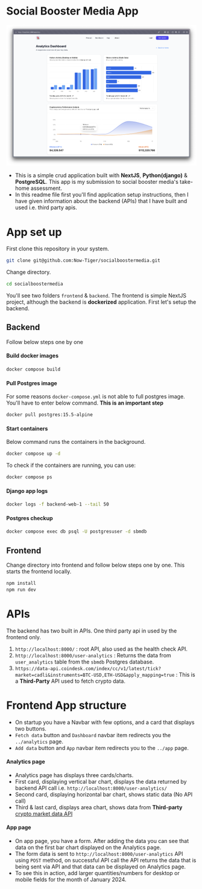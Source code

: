 # Social Booster Media App

![image](./frontend/public/analytics-page.png)

- This is a simple crud application built with **NextJS**, **Python(django)** & **PostgreSQL**. This app is my submission to social booster media's take-home assessment.
- In this readme file first you'll find application setup instructions, then I have given information about the backend (APIs) that I have built and used i.e. third party apis.

# App set up

First clone this repository in your system.

```bash
git clone git@github.com:Now-Tiger/socialboostermedia.git
```

Change directory.

```bash
cd socialboostermedia
```

You'll see two folders `frontend` & `backend`. The frontend is simple NextJS project, although the backend is **dockerized** application. First let's setup the backend.

## Backend

Follow below steps one by one

#### Build docker images

```bash
docker compose build
```

#### Pull Postgres image

For some reasons `docker-compose.yml` is not able to full postgres image. You'll have to enter below command. **This is an important step**

```bash
docker pull postgres:15.5-alpine
```

#### Start containers

Below command runs the containers in the background.

```bash
docker compose up -d
```

To check if the containers are running, you can use:

```bash
docker compose ps
```

#### Django app logs

```bash
docker logs -f backend-web-1 --tail 50
```

#### Postgres checkup

```bash
docker compose exec db psql -U postgresuser -d sbmdb
```

## Frontend

Change directory into frontend and follow below steps one by one. This starts the frontend locally.

```Bash
npm install
npm run dev
```

# APIs

The backend has two built in APIs. One third party api in used by the frontend only.

1. `http://localhost:8000/` : root API, also used as the health check API.
2. `http://localhost:8000/user-analytics` : Returns the data from `user_analytics` table from the `sbmdb` Postgres database.
3. `https://data-api.coindesk.com/index/cc/v1/latest/tick?market=cadli&instruments=BTC-USD,ETH-USD&apply_mapping=true` : This is a **Third-Party** API used to fetch crypto data.

# Frontend App structure

- On startup you have a Navbar with few options, and a card that displays two buttons.
- `Fetch data` button and `Dashboard` navbar item redirects you the `../analytics` page.
- `Add data` button and `App` navbar item redirects you to the `../app` page.

#### Analytics page

- Analytics page has displays three cards/charts.
- First card, displaying vertical bar chart, displays the data returned by backend API call i.e. `http://localhost:8000/user-analytics/`
- Second card, displaying horizontal bar chart, shows static data (No API call)
- Third & last card, displays area chart, shows data from **Third-party** [crypto market data API](https://developers.coindesk.com/documentation/data-api/index_cc_v1_latest_tick)

#### App page

- On app page, you have a form. After adding the data you can see that data on the first bar chart displayed on the Analytics page.
- The form data is sent to `http://localhost:8000/user-analytics` API using `POST` method, on successful API call the API returns the data that is being sent via API and that data can be displayed on Analytics page.
- To see this in action, add larger quantities/numbers for desktop or mobile fields for the month of January 2024.
